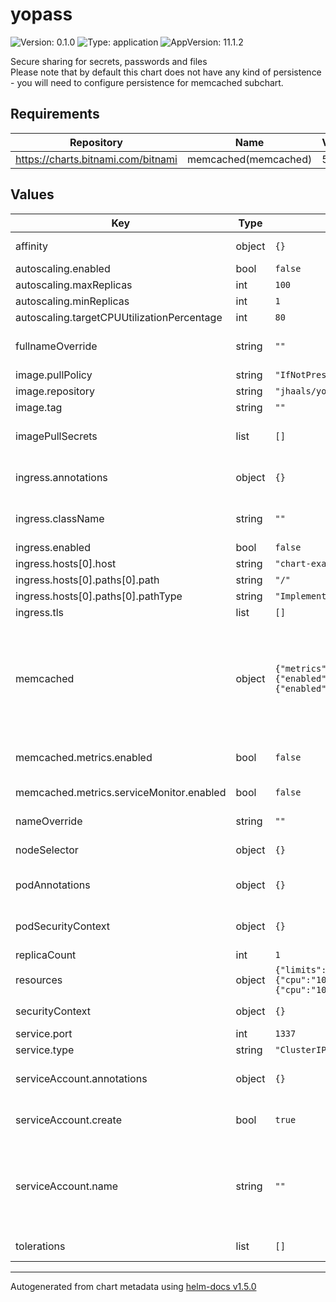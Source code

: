 # yopass

![Version: 0.1.0](https://img.shields.io/badge/Version-0.1.0-informational?style=flat-square) ![Type: application](https://img.shields.io/badge/Type-application-informational?style=flat-square) ![AppVersion: 11.1.2](https://img.shields.io/badge/AppVersion-11.1.2-informational?style=flat-square)

Secure sharing for secrets, passwords and files  
Please note that by default this chart does not have any kind of persistence - you will need to configure persistence for memcached subchart.

## Requirements

| Repository | Name | Version |
|------------|------|---------|
| https://charts.bitnami.com/bitnami | memcached(memcached) | 5.15.6 |

## Values

| Key | Type | Default | Description |
|-----|------|---------|-------------|
| affinity | object | `{}` | affinity for scheduling pods |
| autoscaling.enabled | bool | `false` |  |
| autoscaling.maxReplicas | int | `100` |  |
| autoscaling.minReplicas | int | `1` |  |
| autoscaling.targetCPUUtilizationPercentage | int | `80` |  |
| fullnameOverride | string | `""` | Overrides helm-generated chart fullname |
| image.pullPolicy | string | `"IfNotPresent"` |  |
| image.repository | string | `"jhaals/yopass"` |  |
| image.tag | string | `""` |  |
| imagePullSecrets | list | `[]` | specifies pull secrets for image repository |
| ingress.annotations | object | `{}` | additional annotations for ingress |
| ingress.className | string | `""` | specifies ingress class name (ie nginx) |
| ingress.enabled | bool | `false` | enables ingress |
| ingress.hosts[0].host | string | `"chart-example.local"` |  |
| ingress.hosts[0].paths[0].path | string | `"/"` |  |
| ingress.hosts[0].paths[0].pathType | string | `"ImplementationSpecific"` |  |
| ingress.tls | list | `[]` |  |
| memcached | object | `{"metrics":{"enabled":false,"serviceMonitor":{"enabled":false}}}` | Allows customization of memcached chart dependency. See bitnami/memcached chart for details. ServiceMonitor is provided as an example |
| memcached.metrics.enabled | bool | `false` | enable memcached-exporter sidecard |
| memcached.metrics.serviceMonitor.enabled | bool | `false` | enable ServiceMonitor |
| nameOverride | string | `""` | overrides chart name |
| nodeSelector | object | `{}` | node selector for scheduling pods |
| podAnnotations | object | `{}` | additional annotations for server pod |
| podSecurityContext | object | `{}` | additional security context for server pod |
| replicaCount | int | `1` |  |
| resources | object | `{"limits":{"cpu":"100m","memory":"128Mi"},"requests":{"cpu":"100m","memory":"128Mi"}}` | resource limits and requests |
| securityContext | object | `{}` | additional security context for server |
| service.port | int | `1337` | service port |
| service.type | string | `"ClusterIP"` | service type |
| serviceAccount.annotations | object | `{}` | Annotations to add to the service account |
| serviceAccount.create | bool | `true` | Specifies whether a service account should be created |
| serviceAccount.name | string | `""` | The name of the service account to use. -- If not set and create is true, a name is generated using the fullname template |
| tolerations | list | `[]` | tolerations for scheduling pods |

----------------------------------------------
Autogenerated from chart metadata using [helm-docs v1.5.0](https://github.com/norwoodj/helm-docs/releases/v1.5.0)
